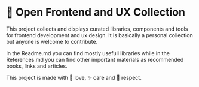 # :gift_heart: Open Frontend and UX Collection


This project collects and displays curated libraries, components and tools for frontend development and ux design.
It is basically a personal collection but anyone is welcome to contribute.

In the Readme.md you can find mostly usefull libraries while in the References.md you can find other important materials as recommended books, links and articles.

This project is made with :sparkling_heart: love, :sparkles: care and :star2: respect.


